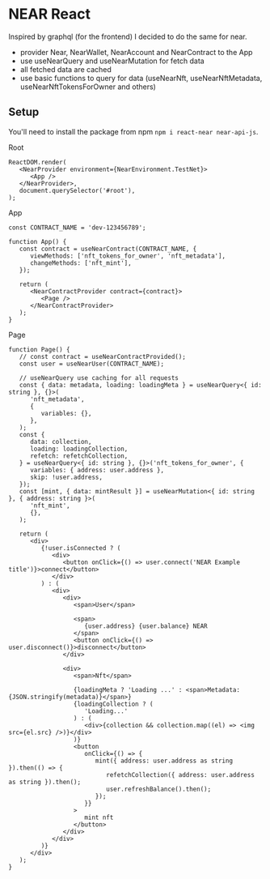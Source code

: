 # NEAR React

Inspired by graphql (for the frontend) I decided to do the same for near.

- provider Near, NearWallet, NearAccount and NearContract to the App
- use useNearQuery and useNearMutation for fetch data
- all fetched data are cached
- use basic functions to query for data (useNearNft, useNearNftMetadata, useNearNftTokensForOwner and others)

## Setup

You'll need to install the package from npm `npm i react-near near-api-js`.

Root

```tsx
ReactDOM.render(
   <NearProvider environment={NearEnvironment.TestNet}>
      <App />
   </NearProvider>,
   document.querySelector('#root'),
);
```

App

```tsx
const CONTRACT_NAME = 'dev-123456789';

function App() {
   const contract = useNearContract(CONTRACT_NAME, {
      viewMethods: ['nft_tokens_for_owner', 'nft_metadata'],
      changeMethods: ['nft_mint'],
   });

   return (
      <NearContractProvider contract={contract}>
         <Page />
      </NearContractProvider>
   );
}
```

Page

```tsx
function Page() {
   // const contract = useNearContractProvided();
   const user = useNearUser(CONTRACT_NAME);

   // useNearQuery use caching for all requests
   const { data: metadata, loading: loadingMeta } = useNearQuery<{ id: string }, {}>(
      'nft_metadata',
      {
         variables: {},
      },
   );
   const {
      data: collection,
      loading: loadingCollection,
      refetch: refetchCollection,
   } = useNearQuery<{ id: string }, {}>('nft_tokens_for_owner', {
      variables: { address: user.address },
      skip: !user.address,
   });
   const [mint, { data: mintResult }] = useNearMutation<{ id: string }, { address: string }>(
      'nft_mint',
      {},
   );

   return (
      <div>
         {!user.isConnected ? (
            <div>
               <button onClick={() => user.connect('NEAR Example title')}>connect</button>
            </div>
         ) : (
            <div>
               <div>
                  <span>User</span>

                  <span>
                     {user.address} {user.balance} NEAR
                  </span>
                  <button onClick={() => user.disconnect()}>disconnect</button>
               </div>

               <div>
                  <span>Nft</span>

                  {loadingMeta ? 'Loading ...' : <span>Metadata: {JSON.stringify(metadata)}</span>}
                  {loadingCollection ? (
                     'Loading...'
                  ) : (
                     <div>{collection && collection.map((el) => <img src={el.src} />)}</div>
                  )}
                  <button
                     onClick={() => {
                        mint({ address: user.address as string }).then(() => {
                           refetchCollection({ address: user.address as string }).then();
                           user.refreshBalance().then();
                        });
                     }}
                  >
                     mint nft
                  </button>
               </div>
            </div>
         )}
      </div>
   );
}
```

